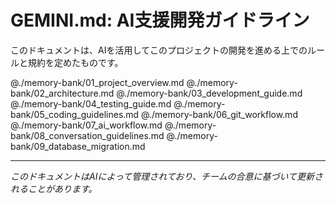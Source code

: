 # GEMINI.md: AI支援開発ガイドライン

このドキュメントは、AIを活用してこのプロジェクトの開発を進める上でのルールと規約を定めたものです。

@./memory-bank/01_project_overview.md
@./memory-bank/02_architecture.md
@./memory-bank/03_development_guide.md
@./memory-bank/04_testing_guide.md
@./memory-bank/05_coding_guidelines.md
@./memory-bank/06_git_workflow.md
@./memory-bank/07_ai_workflow.md
@./memory-bank/08_conversation_guidelines.md
@./memory-bank/09_database_migration.md

---
*このドキュメントはAIによって管理されており、チームの合意に基づいて更新されることがあります。*